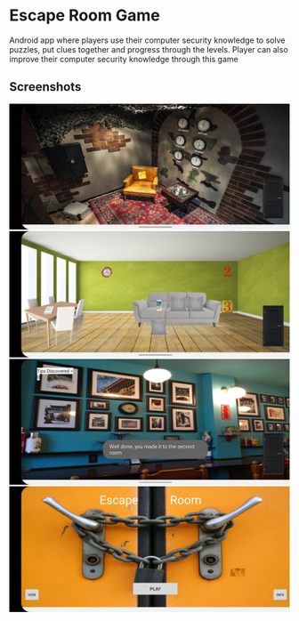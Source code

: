 # Escape Room Game
Android app where players use their computer security knowledge to solve puzzles, put clues together and progress through the levels.
Player can also improve their computer security knowledge through this game

## Screenshots
![Alt text](/screenshots/first_level.jpg?raw=true "")
![Alt text](/screenshots/third_level_clues.jpg?raw=true "")
![Alt text](/screenshots/second_level_welcome.jpg?raw=true "")
![Alt text](/screenshots/home_sceen.jpg?raw=true "")
